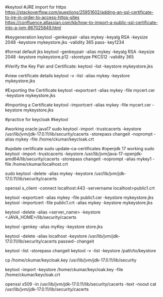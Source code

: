 #keytool #JRE import for https
https://stackoverflow.com/questions/25951602/adding-an-ssl-certificate-to-jre-in-order-to-access-https-sites
https://confluence.atlassian.com/kb/how-to-import-a-public-ssl-certificate-into-a-jvm-867025849.html


#keygeneration
keytool -genkeypair -alias mykey -keyalg RSA -keysize 2048 -keystore mykeystore.jks -validity 365
pass- key1234

#format default jks
keytool -genkeypair -alias mykey -keyalg RSA -keysize 2048 -keystore mykeystore.p12 -storetype PKCS12 -validity 365

#Verify the Key Pair and Certificate:
keytool -list -keystore mykeystore.jks

#view certificate details
keytool -v -list -alias mykey -keystore mykeystore.jks

#Exporting the Certificate
keytool -exportcert -alias mykey -file mycert.cer -keystore mykeystore.jks


#Importing a Certificate
keytool -importcert -alias mykey -file mycert.cer -keystore mykeystore.jks


#practice for keycloak #keytool

#working oracle java17
sudo keytool -import -trustcacerts -keystore /usr/lib/jvm/jdk-17.0.11/lib/security/cacerts -storepass changeit -noprompt -alias mykey -file /home/ckumar/keycloak.crt 

#update certificate
sudo update-ca-certificates
#openjdk 17 working
sudo keytool -import -trustcacerts -keystore /usr/lib/jvm/java-17-openjdk-amd64/lib/security/cacerts -storepass changeit -noprompt -alias mykey1 -file /home/ckumar/localhost.crt  


sudo keytool -delete -alias mykey -keystore /usr/lib/jvm/jdk-17.0.11/lib/security/cacerts
 
openssl s_client -connect localhost:443 -servername localhost>public1.crt

keytool -exportcert -alias mykey -file public1.cer -keystore mykeystore.jks 
keytool -importcert -file public1.crt -alias mykey -keystore mykeystore.jks


keytool -delete -alias <server_name> -keystore <JAVA_HOME>/lib/security/cacerts
 
  keytool -genkey -alias myKey -keystore store.jks

  keytool -delete -alias localhost -keystore /usr/lib/jvm/jdk-17.0.11/lib/security/cacerts
  passwd- changeit
  
  keytool -list -storepass changeit
  keytool -v -list -keystore /path/to/keystore

cp /home/ckumar/keycloak.key /usr/lib/jvm/jdk-17.0.11/lib/security

keytool -import -keystore /home/ckumar/keycloak.key -file /home/ckumar/keycloak.crt

openssl x509 -in /usr/lib/jvm/jdk-17.0.11/lib/security/cacerts -text -noout
cat /usr/lib/jvm/jdk-17.0.11/lib/security/cacerts 



